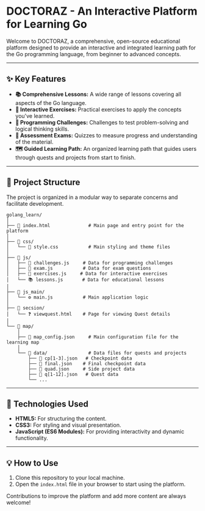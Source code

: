 # DOCTORAZ - An Interactive Platform for Learning Go

Welcome to DOCTORAZ, a comprehensive, open-source educational platform designed to provide an interactive and integrated learning path for the Go programming language, from beginner to advanced concepts.

---

## ✨ Key Features

* **📚 Comprehensive Lessons:** A wide range of lessons covering all aspects of the Go language.
* **💪 Interactive Exercises:** Practical exercises to apply the concepts you've learned.
* **🧠 Programming Challenges:** Challenges to test problem-solving and logical thinking skills.
* **📝 Assessment Exams:** Quizzes to measure progress and understanding of the material.
* **🗺️ Guided Learning Path:** An organized learning path that guides users through quests and projects from start to finish.

---

## 📂 Project Structure

The project is organized in a modular way to separate concerns and facilitate development.

```
golang_learn/
│
├── 📄 index.html              # Main page and entry point for the platform
│
├── 📁 css/
│   └── 🎨 style.css           # Main styling and theme files
│
├── 📁 js/
│   ├── 🧠 challenges.js     # Data for programming challenges
│   ├── 📝 exam.js           # Data for exam questions
│   ├── 💪 exercises.js     # Data for interactive exercises
│   └── 📚 lessons.js       # Data for educational lessons
│
├── 📁 js_main/
│   └── ⚙️ main.js           # Main application logic
│
├── 📁 secsion/
│   └── ❓ viewquest.html    # Page for viewing Quest details
│
└── 📁 map/
    │
    ├── 📄 map_config.json     # Main configuration file for the learning map
    │
    └── 📁 data/               # Data files for quests and projects
        ├── 📄 cp[1-3].json   # Checkpoint data
        ├── 📄 final.json    # Final checkpoint data
        ├── 📄 quad.json     # Side project data
        ├── 📄 q[1-12].json   # Quest data
        └── ...
```

---

## 🚀 Technologies Used

* **HTML5:** For structuring the content.
* **CSS3:** For styling and visual presentation.
* **JavaScript (ES6 Modules):** For providing interactivity and dynamic functionality.

---

## 💡 How to Use

1. Clone this repository to your local machine.
2. Open the `index.html` file in your browser to start using the platform.

Contributions to improve the platform and add more content are always welcome!

